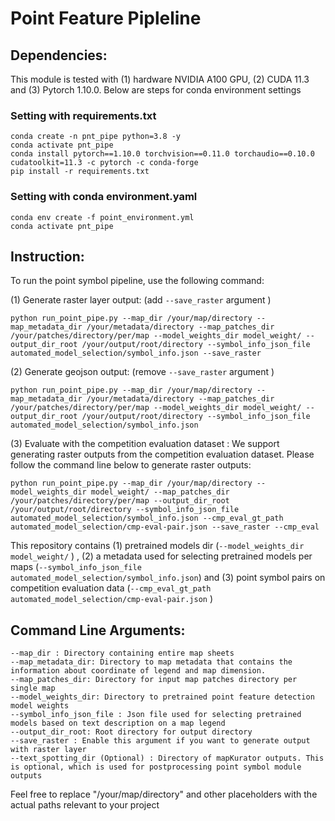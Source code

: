 # Point Feature Pipleline

## Dependencies:

This module is tested with (1) hardware NVIDIA A100 GPU, (2) CUDA 11.3 and (3) Pytorch 1.10.0.
Below are steps for conda environment settings 

### Setting with requirements.txt
```
conda create -n pnt_pipe python=3.8 -y
conda activate pnt_pipe
conda install pytorch==1.10.0 torchvision==0.11.0 torchaudio==0.10.0 cudatoolkit=11.3 -c pytorch -c conda-forge
pip install -r requirements.txt

```

### Setting with conda environment.yaml
```
conda env create -f point_environment.yml
conda activate pnt_pipe
```

## Instruction:

To run the point symbol pipeline, use the following command:

(1) Generate raster layer output: (add ```--save_raster``` argument ) 

``` 
python run_point_pipe.py --map_dir /your/map/directory --map_metadata_dir /your/metadata/directory --map_patches_dir /your/patches/directory/per/map --model_weights_dir model_weight/ --output_dir_root /your/output/root/directory --symbol_info_json_file automated_model_selection/symbol_info.json --save_raster
```
(2) Generate geojson output: (remove ```--save_raster``` argument ) 

``` 
python run_point_pipe.py --map_dir /your/map/directory --map_metadata_dir /your/metadata/directory --map_patches_dir /your/patches/directory/per/map --model_weights_dir model_weight/ --output_dir_root /your/output/root/directory --symbol_info_json_file automated_model_selection/symbol_info.json 
```

(3) Evaluate with the competition evaluation dataset : 
We support generating raster outputs from the competition evaluation dataset. Please follow the command line below to generate raster outputs:
``` 
python run_point_pipe.py --map_dir /your/map/directory --model_weights_dir model_weight/ --map_patches_dir /your/patches/directory/per/map --output_dir_root /your/output/root/directory --symbol_info_json_file automated_model_selection/symbol_info.json --cmp_eval_gt_path automated_model_selection/cmp-eval-pair.json --save_raster --cmp_eval
```

This repository contains (1) pretrained models dir  (```--model_weights_dir model_weight/``` ) ,  (2) a metadata used for selecting pretrained models per maps (```--symbol_info_json_file automated_model_selection/symbol_info.json```) and (3) point symbol pairs on competition evaluation data (```--cmp_eval_gt_path automated_model_selection/cmp-eval-pair.json``` )


## Command Line Arguments:

```
--map_dir : Directory containing entire map sheets
--map_metadata_dir: Directory to map metadata that contains the information about coordinate of legend and map dimension. 
--map_patches_dir: Directory for input map patches directory per single map 
--model_weights_dir: Directory to pretrained point feature detection model weights  
--symbol_info_json_file : Json file used for selecting pretrained models based on text description on a map legend 
--output_dir_root: Root directory for output directory
--save_raster : Enable this argument if you want to generate output with raster layer 
--text_spotting_dir (Optional) : Directory of mapKurator outputs. This is optional, which is used for postprocessing point symbol module outputs

```

<!-- --cropped_legend_dir: Directory to save the cropped legend <br>
--template_dir: Directory to the legend template  <br>
--processed_legend_dir: Directory to save the processed cropped legend  <br> -->

Feel free to replace "/your/map/directory" and other placeholders with the 
actual paths relevant to your project
 
